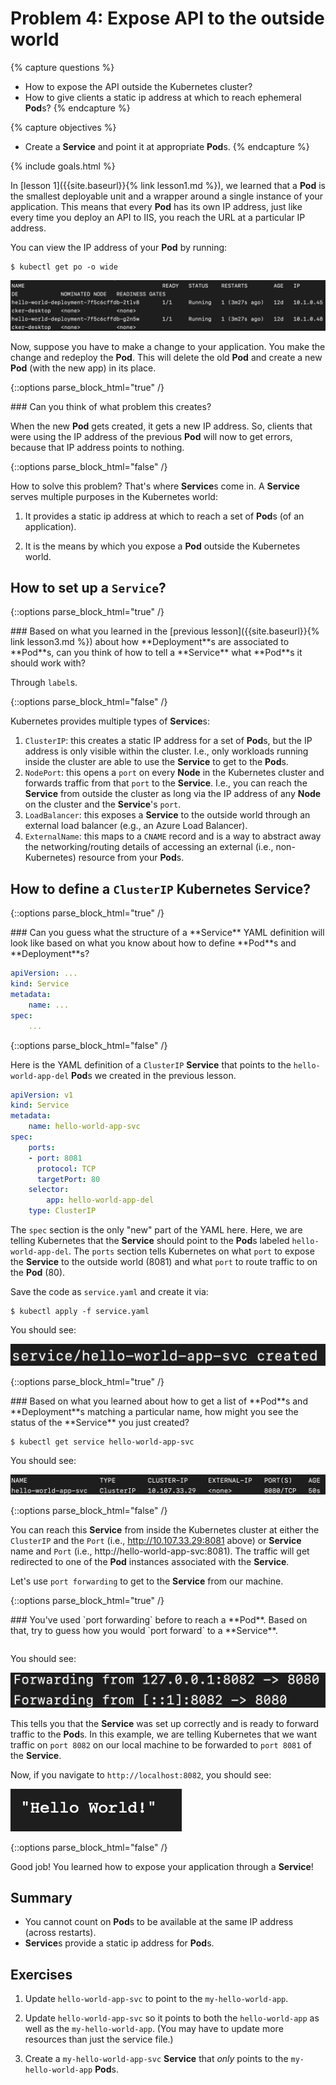 # Problem 4: Expose API to the outside world

{% capture questions %}
- How to expose the API outside the Kubernetes cluster?
- How to give clients a static ip address at which to reach ephemeral **Pod**s?
{% endcapture %}

{% capture objectives %}
- Create a **Service** and point it at appropriate **Pod**s.
{% endcapture %}

{% include goals.html %}

In [lesson 1]({{site.baseurl}}{% link lesson1.md %}), we learned that a **Pod** is the smallest deployable unit and a wrapper around a single instance of your application. This means that every **Pod** has its own IP address, just like every time you deploy an API to IIS, you reach the URL at a particular IP address.

You can view the IP address of your **Pod** by running:

```
$ kubectl get po -o wide
```

![ip address of pods](images/4-pod-ipaddress.png)

Now, suppose you have to make a change to your application. You make the change and redeploy the **Pod**. This will delete the old **Pod** and create a new **Pod** (with the new app) in its place.

{::options parse_block_html="true" /}
<div class="callouts callout-question">
### Can you think of what problem this creates?

When the new **Pod** gets created, it gets a new IP address. So, clients that were using the IP address of the previous **Pod** will now to get errors, because that IP address points to nothing.
</div>
{::options parse_block_html="false" /}

How to solve this problem? That's where **Service**s come in. A **Service** serves multiple purposes in the Kubernetes world:

1. It provides a static ip address at which to reach a set of **Pod**s (of an application).

2. It is the means by which you expose a **Pod** outside the Kubernetes world.


## How to set up a `Service`?
{::options parse_block_html="true" /}
<div class="callouts callout-question">
### Based on what you learned in the [previous lesson]({{site.baseurl}}{% link lesson3.md %}) about how **Deployment**s are associated to **Pod**s, can you think of how to tell a **Service** what **Pod**s it should work with?

Through `label`s.
</div>
{::options parse_block_html="false" /}

Kubernetes provides multiple types of **Service**s:

1. `ClusterIP`: this creates a static IP address for a set of **Pod**s, but the IP address is only visible within the cluster. I.e., only workloads running inside the cluster are able to use the **Service** to get to the **Pod**s.
2. `NodePort`: this opens a `port` on every **Node** in the Kubernetes cluster and forwards traffic from that `port` to the **Service**. I.e., you can reach the **Service** from outside the cluster as long via the IP address of any **Node** on the cluster and the **Service**'s `port`.
3. `LoadBalancer`: this exposes a **Service** to the outside world through an external load balancer (e.g., an Azure Load Balancer).
4. `ExternalName`: this maps to a `CNAME` record and is a way to abstract away the networking/routing details of accessing an external (i.e., non-Kubernetes) resource from your **Pod**s.

## How to define a `ClusterIP` Kubernetes Service?

{::options parse_block_html="true" /}
<div class="callouts callout-question">
### Can you guess what the structure of a **Service** YAML definition will look like based on what you know about how to define **Pod**s and **Deployment**s?

```yaml
apiVersion: ...
kind: Service
metadata:
    name: ...
spec:
    ...
```
</div>
{::options parse_block_html="false" /}

Here is the YAML definition of a `ClusterIP` **Service** that points to the `hello-world-app-del` **Pod**s we created in the previous lesson.

```yaml
apiVersion: v1
kind: Service
metadata:
    name: hello-world-app-svc
spec:
    ports:
    - port: 8081
      protocol: TCP
      targetPort: 80
    selector:
        app: hello-world-app-del
    type: ClusterIP
```

The `spec` section is the only "new" part of the YAML here. Here, we are telling Kubernetes that the **Service** should point to the **Pod**s labeled `hello-world-app-del`. The `ports` section tells Kubernetes on what `port` to expose the **Service** to the outside world (8081) and what `port` to route traffic to on the **Pod** (80).

Save the code as `service.yaml` and create it via:

```
$ kubectl apply -f service.yaml
```

You should see:

![service created](images/4-svc-created.png)

{::options parse_block_html="true" /}
<div class="callouts callout-question">
### Based on what you learned about how to get a list of **Pod**s and **Deployment**s matching a particular name, how might you see the status of the **Service** you just created?

```
$ kubectl get service hello-world-app-svc
```

You should see:

![svc results](images/4-get-svc.png)
</div>
{::options parse_block_html="false" /}

You can reach this **Service** from inside the Kubernetes cluster at either the `ClusterIP` and the `Port` (i.e., http://10.107.33.29:8081 above) or **Service** name and `Port` (i.e., http://hello-world-app-svc:8081). The traffic will get redirected to one of the **Pod** instances associated with the **Service**.

Let's use `port forwarding` to get to the **Service** from our machine.

{::options parse_block_html="true" /}
<div class="callouts callout-question">
### You've used `port forwarding` before to reach a **Pod**. Based on that, try to guess how you would `port forward` to a **Service**.


```$ kubectl port-forward service/hello-world-app-svc 8082:8081
```

You should see:

![port forwarding result](images/4-port-forwarding-result.png)

This tells you that the **Service** was set up correctly and is ready to forward traffic to the **Pod**s. In this example, we are telling Kubernetes that we want traffic on `port 8082` on our local machine to be forwarded to `port 8081` of the **Service**.

Now, if you navigate to `http://localhost:8082`, you should see:

![hello world](images/4-svc-browser.png)

</div>
{::options parse_block_html="false" /}

Good job! You learned how to expose your application through a **Service**!

## Summary

- You cannot count on **Pod**s to be available at the same IP address (across restarts).
- **Service**s provide a static ip address for **Pod**s.

## Exercises

1. Update `hello-world-app-svc` to point to the `my-hello-world-app`.

2. Update `hello-world-app-svc` so it points to both the `hello-world-app` as well as the `my-hello-world-app`. (You may have to update more resources than just the service file.)

3. Create a `my-hello-world-app-svc` **Service** that *only* points to the `my-hello-world-app` **Pod**s.